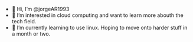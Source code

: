 - 👋 Hi, I’m @jorgeAR1993
- 👀 I’m interested in cloud computing and want to learn more abouth the tech field. 
- 🌱 I’m currently learning to use linux. Hoping to move onto harder stuff in a month or two.


<!---
jorgeAR1993/jorgeAR1993 is a ✨ special ✨ repository because its `README.md` (this file) appears on your GitHub profile.
You can click the Preview link to take a look at your changes.
--->
